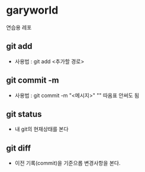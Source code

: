 # garyworld
연습용 레포

## git add
- 사용법 : git add <추가할 경로>
## git commit -m
- 사용법 : git commit -m "<메시지>"
  "" 따옴표 안써도 됨
## git status
- 내 git의 현재상태를 본다
## git diff
- 이전 기록(commit)을 기준으롭 변경사항을 본다.